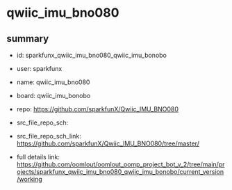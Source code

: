 # qwiic_imu_bno080
 
## summary 
* id: sparkfunx_qwiic_imu_bno080_qwiic_imu_bonobo
* user: sparkfunx
* name: qwiic_imu_bno080
* board: qwiic_imu_bonobo
* repo: https://github.com/sparkfunX/Qwiic_IMU_BNO080



* src_file_repo_sch: 
* src_file_repo_sch_link: https://github.com/sparkfunX/Qwiic_IMU_BNO080/tree/master/
* full details link: https://github.com/oomlout/oomlout_oomp_project_bot_v_2/tree/main/projects/sparkfunx_qwiic_imu_bno080_qwiic_imu_bonobo/current_version/working  







